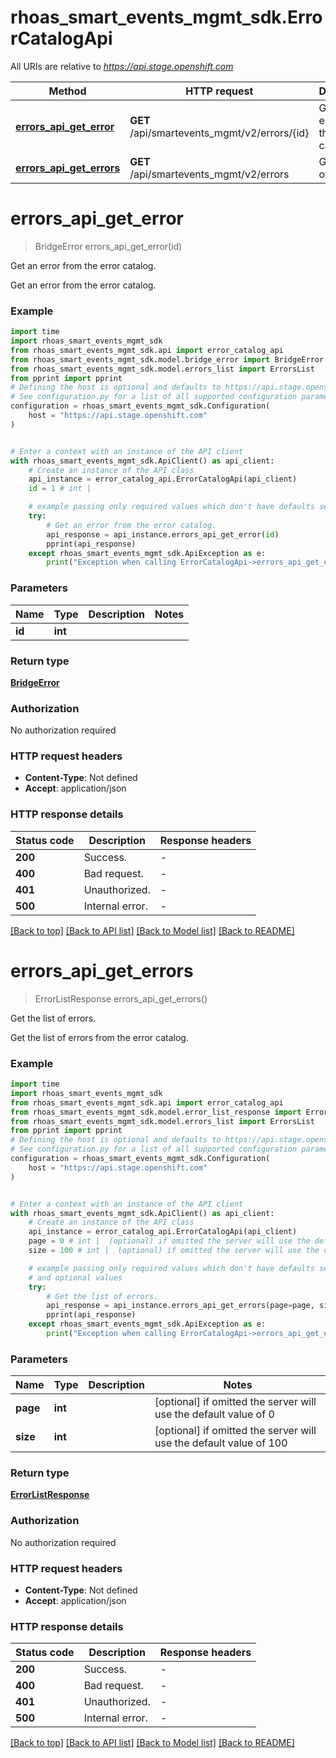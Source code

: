 # rhoas_smart_events_mgmt_sdk.ErrorCatalogApi

All URIs are relative to *https://api.stage.openshift.com*

Method | HTTP request | Description
------------- | ------------- | -------------
[**errors_api_get_error**](ErrorCatalogApi.md#errors_api_get_error) | **GET** /api/smartevents_mgmt/v2/errors/{id} | Get an error from the error catalog.
[**errors_api_get_errors**](ErrorCatalogApi.md#errors_api_get_errors) | **GET** /api/smartevents_mgmt/v2/errors | Get the list of errors.


# **errors_api_get_error**
> BridgeError errors_api_get_error(id)

Get an error from the error catalog.

Get an error from the error catalog.

### Example


```python
import time
import rhoas_smart_events_mgmt_sdk
from rhoas_smart_events_mgmt_sdk.api import error_catalog_api
from rhoas_smart_events_mgmt_sdk.model.bridge_error import BridgeError
from rhoas_smart_events_mgmt_sdk.model.errors_list import ErrorsList
from pprint import pprint
# Defining the host is optional and defaults to https://api.stage.openshift.com
# See configuration.py for a list of all supported configuration parameters.
configuration = rhoas_smart_events_mgmt_sdk.Configuration(
    host = "https://api.stage.openshift.com"
)


# Enter a context with an instance of the API client
with rhoas_smart_events_mgmt_sdk.ApiClient() as api_client:
    # Create an instance of the API class
    api_instance = error_catalog_api.ErrorCatalogApi(api_client)
    id = 1 # int | 

    # example passing only required values which don't have defaults set
    try:
        # Get an error from the error catalog.
        api_response = api_instance.errors_api_get_error(id)
        pprint(api_response)
    except rhoas_smart_events_mgmt_sdk.ApiException as e:
        print("Exception when calling ErrorCatalogApi->errors_api_get_error: %s\n" % e)
```


### Parameters

Name | Type | Description  | Notes
------------- | ------------- | ------------- | -------------
 **id** | **int**|  |

### Return type

[**BridgeError**](BridgeError.md)

### Authorization

No authorization required

### HTTP request headers

 - **Content-Type**: Not defined
 - **Accept**: application/json


### HTTP response details

| Status code | Description | Response headers |
|-------------|-------------|------------------|
**200** | Success. |  -  |
**400** | Bad request. |  -  |
**401** | Unauthorized. |  -  |
**500** | Internal error. |  -  |

[[Back to top]](#) [[Back to API list]](../README.md#documentation-for-api-endpoints) [[Back to Model list]](../README.md#documentation-for-models) [[Back to README]](../README.md)

# **errors_api_get_errors**
> ErrorListResponse errors_api_get_errors()

Get the list of errors.

Get the list of errors from the error catalog.

### Example


```python
import time
import rhoas_smart_events_mgmt_sdk
from rhoas_smart_events_mgmt_sdk.api import error_catalog_api
from rhoas_smart_events_mgmt_sdk.model.error_list_response import ErrorListResponse
from rhoas_smart_events_mgmt_sdk.model.errors_list import ErrorsList
from pprint import pprint
# Defining the host is optional and defaults to https://api.stage.openshift.com
# See configuration.py for a list of all supported configuration parameters.
configuration = rhoas_smart_events_mgmt_sdk.Configuration(
    host = "https://api.stage.openshift.com"
)


# Enter a context with an instance of the API client
with rhoas_smart_events_mgmt_sdk.ApiClient() as api_client:
    # Create an instance of the API class
    api_instance = error_catalog_api.ErrorCatalogApi(api_client)
    page = 0 # int |  (optional) if omitted the server will use the default value of 0
    size = 100 # int |  (optional) if omitted the server will use the default value of 100

    # example passing only required values which don't have defaults set
    # and optional values
    try:
        # Get the list of errors.
        api_response = api_instance.errors_api_get_errors(page=page, size=size)
        pprint(api_response)
    except rhoas_smart_events_mgmt_sdk.ApiException as e:
        print("Exception when calling ErrorCatalogApi->errors_api_get_errors: %s\n" % e)
```


### Parameters

Name | Type | Description  | Notes
------------- | ------------- | ------------- | -------------
 **page** | **int**|  | [optional] if omitted the server will use the default value of 0
 **size** | **int**|  | [optional] if omitted the server will use the default value of 100

### Return type

[**ErrorListResponse**](ErrorListResponse.md)

### Authorization

No authorization required

### HTTP request headers

 - **Content-Type**: Not defined
 - **Accept**: application/json


### HTTP response details

| Status code | Description | Response headers |
|-------------|-------------|------------------|
**200** | Success. |  -  |
**400** | Bad request. |  -  |
**401** | Unauthorized. |  -  |
**500** | Internal error. |  -  |

[[Back to top]](#) [[Back to API list]](../README.md#documentation-for-api-endpoints) [[Back to Model list]](../README.md#documentation-for-models) [[Back to README]](../README.md)


